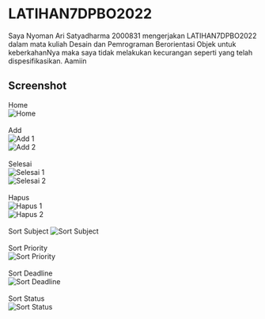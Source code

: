 # LATIHAN7DPBO2022

Saya Nyoman Ari Satyadharma 2000831 mengerjakan LATIHAN7DPBO2022 dalam mata kuliah Desain dan Pemrograman Berorientasi Objek untuk keberkahanNya maka saya tidak melakukan kecurangan seperti yang telah dispesifikasikan. Aamiin

## Screenshot
Home
<br>
![Home](https://user-images.githubusercontent.com/90953569/161884882-adf4aa63-5e85-4563-839a-e3588bde3600.png)
<br><br>
Add
<br>
![Add 1](https://user-images.githubusercontent.com/90953569/161884626-287a78af-6107-485c-8223-cda7647bd8ad.png)
<br>
![Add 2](https://user-images.githubusercontent.com/90953569/161884643-94a27eef-3222-4812-a94e-398639c40931.png)
<br><br>
Selesai
<br>
![Selesai 1](https://user-images.githubusercontent.com/90953569/161884674-86f03cdd-eb91-4afe-8912-13a56edcf19b.png)
<br>
![Selesai 2](https://user-images.githubusercontent.com/90953569/161884682-db27e07b-b7d6-4f15-bc2e-3ce8706b6491.png)
<br><br>
Hapus
<br>
![Hapus 1](https://user-images.githubusercontent.com/90953569/161884700-74003296-8d38-445b-bc49-740afd91b8a4.png)
<br>
![Hapus 2](https://user-images.githubusercontent.com/90953569/161884712-4074884c-bd71-41e2-bbfd-9ab8918d554c.png)
<br><br>
Sort Subject
![Sort Subject](https://user-images.githubusercontent.com/90953569/161884753-ad11b104-7b63-49b1-804e-af6532f8a828.png)
<br><br>
Sort Priority
<br>
![Sort Priority](https://user-images.githubusercontent.com/90953569/161884787-41605a36-d281-43d1-8e9b-9969a327d6b9.png)
<br><br>
Sort Deadline
<br>
![Sort Deadline](https://user-images.githubusercontent.com/90953569/161884809-af22dfe6-06c3-40bf-aca8-c6caaf01f809.png)
<br><br>
Sort Status
<br>
![Sort Status](https://user-images.githubusercontent.com/90953569/161884846-52702784-0b37-4776-853b-08015fc846c3.png)
<br>
